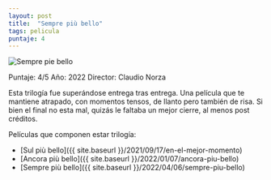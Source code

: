 ```yaml
---
layout: post
title:  "Sempre più bello"
tags: pelicula
puntaje: 4
---
```




![Sempre pie bello](http://www.impawards.com/intl/italy/2022/posters/sempre_piu_bello.jpg)

Puntaje: 4/5 
Año: 2022
Director: Claudio Norza

Esta trilogía fue superándose entrega tras entrega. Una película que te mantiene atrapado, con momentos tensos, de llanto pero también de risa. Si bien el final no esta mal, quizás le faltaba un mejor cierre, al menos post créditos.



Películas que componen estar trilogía:

- [Sul più bello]({{ site.baseurl }}/2021/09/17/en-el-mejor-momento)
- [Ancora più bello]({{ site.baseurl }}/2022/01/07/ancora-piu-bello)
- [Sempre più bello]({{ site.baseurl }}/2022/04/06/sempre-piu-bello)



